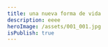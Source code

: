 ```yaml
---
title: una nueva forma de vida
description: eeee
heroImage: /assets/001_001.jpg
isPublish: true
---
```

